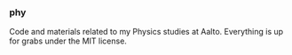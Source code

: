 ### phy

Code and materials related to my Physics studies at Aalto. Everything is up for grabs under the MIT license.
